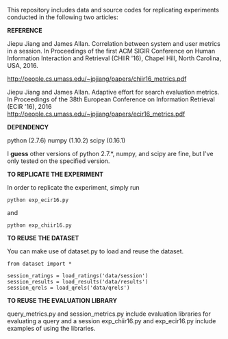 
This repository includes data and source codes for replicating experiments conducted in the following two articles:

**REFERENCE**

Jiepu Jiang and James Allan. Correlation between system and user metrics in a session.
In Proceedings of the first ACM SIGIR Conference on Human Information Interaction and Retrieval (CHIIR '16),
Chapel Hill, North Carolina, USA, 2016.

http://people.cs.umass.edu/~jpjiang/papers/chiir16_metrics.pdf

Jiepu Jiang and James Allan. Adaptive effort for search evaluation metrics.
In Proceedings of the 38th European Conference on Information Retrieval (ECIR '16), 2016
http://people.cs.umass.edu/~jpjiang/papers/ecir16_metrics.pdf

**DEPENDENCY**

python (2.7.6)
numpy (1.10.2)
scipy (0.16.1)

I **guess** other versions of python 2.7.*, numpy, and scipy are fine, but I've only tested on the specified version.

**TO REPLICATE THE EXPERIMENT**

In order to replicate the experiment, simply run

```
python exp_ecir16.py
```

and

```
python exp_chiir16.py
```

**TO REUSE THE DATASET**

You can make use of dataset.py to load and reuse the dataset.

```
from dataset import *

session_ratings = load_ratings('data/session')
session_results = load_results('data/results')
session_qrels = load_qrels('data/qrels')
```

**TO REUSE THE EVALUATION LIBRARY**

query_metrics.py and session_metrics.py include evaluation libraries for evaluating a query and a session
exp_chiir16.py and exp_ecir16.py include examples of using the libraries.

